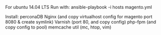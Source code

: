 For ubuntu 14.04 LTS
Run with: 
ansible-playbook -i hosts magento.yml

Install:
perconaDB
Nginx (and copy virtualhost config for magento port 8080 & create symlink)
Varnish (port 80, and copy config)
php-fpm (and copy config to pool)
memcache
util (mc, htop, vim)
